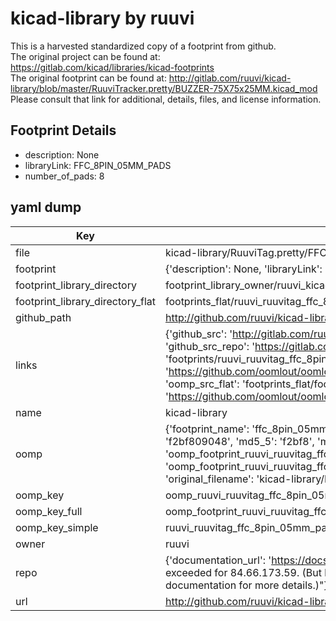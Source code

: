 # kicad-library by ruuvi  
This is a harvested standardized copy of a footprint from github.  
The original project can be found at:  
https://gitlab.com/kicad/libraries/kicad-footprints  
The original footprint can be found at:
http://gitlab.com/ruuvi/kicad-library/blob/master/RuuviTracker.pretty/BUZZER-75X75x25MM.kicad_mod
Please consult that link for additional, details, files, and license information.  
## Footprint Details
* description: None  
* libraryLink: FFC_8PIN_05MM_PADS  
* number_of_pads: 8  
## yaml dump  
| Key | Value |  
| --- | --- |  
| file | kicad-library/RuuviTag.pretty/FFC_8PIN_05MM_PADS.kicad_mod |  
| footprint | {'description': None, 'libraryLink': 'FFC_8PIN_05MM_PADS', 'number_of_pads': 8} |  
| footprint_library_directory | footprint_library_owner/ruuvi_kicad-library |  
| footprint_library_directory_flat | footprints_flat/ruuvi_ruuvitag_ffc_8pin_05mm_pads/working |  
| github_path | http://github.com/ruuvi/kicad-library/blob/master/RuuviTag.pretty/FFC_8PIN_05MM_PADS.kicad_mod |  
| links | {'github_src': 'http://gitlab.com/ruuvi/kicad-library/blob/master/RuuviTracker.pretty/BUZZER-75X75x25MM.kicad_mod', 'github_src_repo': 'https://gitlab.com/kicad/libraries/kicad-footprints', 'oomp_bot': 'footprints/ruuvi_ruuvitag_ffc_8pin_05mm_pads/working', 'oomp_bot_github': 'https://github.com/oomlout/oomlout_oomp_footprint_bot/tree/main/footprints/ruuvi_ruuvitag_ffc_8pin_05mm_pads/working', 'oomp_src_flat': 'footprints_flat/footprints_flat/ruuvi_ruuvitag_ffc_8pin_05mm_pads/working', 'oomp_src_flat_github': 'https://github.com/oomlout/oomlout_oomp_footprint_src/tree/main/footprints_flat/ruuvi_ruuvitag_ffc_8pin_05mm_pads/working'} |  
| name | kicad-library |  
| oomp | {'footprint_name': 'ffc_8pin_05mm_pads', 'library_name': 'ruuvitag', 'md5': 'f2bf809048fab7512060ba76b76d11fc', 'md5_10': 'f2bf809048', 'md5_5': 'f2bf8', 'md5_6': 'f2bf80', 'oomp_key': 'oomp_ruuvi_ruuvitag_ffc_8pin_05mm_pads', 'oomp_key_extra': 'oomp_footprint_ruuvi_ruuvitag_ffc_8pin_05mm_pads', 'oomp_key_full': 'oomp_footprint_ruuvi_ruuvitag_ffc_8pin_05mm_pads_f2bf80', 'oomp_key_simple': 'ruuvi_ruuvitag_ffc_8pin_05mm_pads', 'original_filename': 'kicad-library/RuuviTag.pretty/FFC_8PIN_05MM_PADS.kicad_mod', 'owner_name': 'ruuvi'} |  
| oomp_key | oomp_ruuvi_ruuvitag_ffc_8pin_05mm_pads |  
| oomp_key_full | oomp_footprint_ruuvi_ruuvitag_ffc_8pin_05mm_pads |  
| oomp_key_simple | ruuvi_ruuvitag_ffc_8pin_05mm_pads |  
| owner | ruuvi |  
| repo | {'documentation_url': 'https://docs.github.com/rest/overview/resources-in-the-rest-api#rate-limiting', 'message': "API rate limit exceeded for 84.66.173.59. (But here's the good news: Authenticated requests get a higher rate limit. Check out the documentation for more details.)"} |  
| url | http://github.com/ruuvi/kicad-library |  

